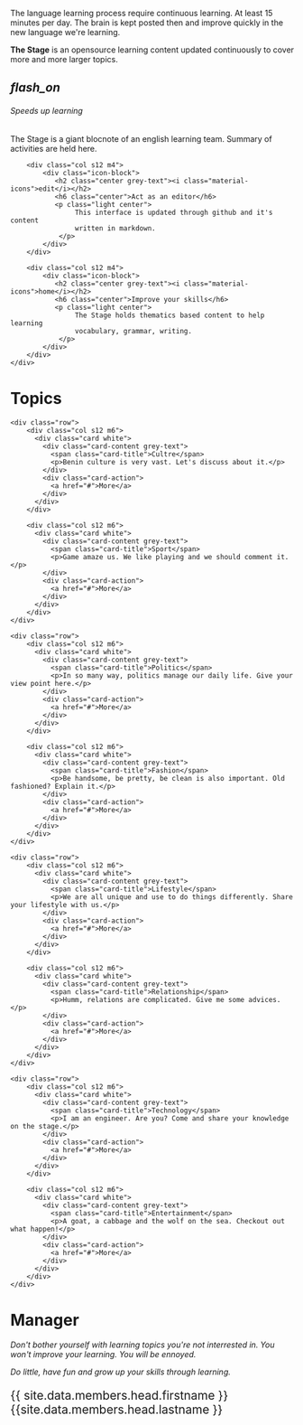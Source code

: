 <!--Import Google Icon Font-->
<link href="https://fonts.googleapis.com/icon?family=Material+Icons" rel="stylesheet">
<!--Import materialize.css-->
<link type="text/css" rel="stylesheet" href="css/materialize.min.css"  media="screen,projection"/>
<link type="text/css" rel="stylesheet" href="css/main.css"  media="screen,projection"/>

<!--Let browser know website is optimized for mobile-->
<meta name="viewport" content="width=device-width, initial-scale=1.0"/>


The language learning process require continuous learning. At least 15 minutes per day. 
The brain is kept posted then and improve quickly in the new language we're learning.

**The Stage** is an opensource learning content updated continuously to cover
more and more larger topics.

<div class="row">
    <div class="section">
        <div class="col s12 m4">
            <div class="icon-block">
               <h2 class="center grey-text"><i class="material-icons">flash_on</i></h2>
               <h6 class="center">Speeds up learning</h6>
               <p class="light center">
                    The Stage is a giant blocnote of an english learning team. 
                    Summary of activities are held here.
                </p>
            </div>
        </div>
        
        <div class="col s12 m4">
            <div class="icon-block">
               <h2 class="center grey-text"><i class="material-icons">edit</i></h2>
               <h6 class="center">Act as an editor</h6>
               <p class="light center">
                    This interface is updated through github and it's content
                    written in markdown.
                </p>
            </div>
        </div>
        
        <div class="col s12 m4">
            <div class="icon-block">
               <h2 class="center grey-text"><i class="material-icons">home</i></h2>
               <h6 class="center">Improve your skills</h6>
               <p class="light center">
                    The Stage holds thematics based content to help learning 
                    vocabulary, grammar, writing.
                </p>
            </div>
        </div>
    </div>
</div>
<div class="row"></div>
<div class="divider"></div>

<div class="section">
    <h1 class="center">Topics</h1>
    <div class="row"></div>
    <div class="row"></div>
    <div class="row"></div>
    
    <div class="row">
        <div class="col s12 m6">
          <div class="card white">
            <div class="card-content grey-text">
              <span class="card-title">Cultre</span>
              <p>Benin culture is very vast. Let's discuss about it.</p>
            </div>
            <div class="card-action">
              <a href="#">More</a>
            </div>
          </div>
        </div>
        
        <div class="col s12 m6">
          <div class="card white">
            <div class="card-content grey-text">
              <span class="card-title">Sport</span>
              <p>Game amaze us. We like playing and we should comment it.</p>
            </div>
            <div class="card-action">
              <a href="#">More</a>
            </div>
          </div>
        </div>
    </div>
    
    <div class="row">
        <div class="col s12 m6">
          <div class="card white">
            <div class="card-content grey-text">
              <span class="card-title">Politics</span>
              <p>In so many way, politics manage our daily life. Give your view point here.</p>
            </div>
            <div class="card-action">
              <a href="#">More</a>
            </div>
          </div>
        </div>
        
        <div class="col s12 m6">
          <div class="card white">
            <div class="card-content grey-text">
              <span class="card-title">Fashion</span>
              <p>Be handsome, be pretty, be clean is also important. Old fashioned? Explain it.</p>
            </div>
            <div class="card-action">
              <a href="#">More</a>
            </div>
          </div>
        </div>
    </div>
    
    <div class="row">
        <div class="col s12 m6">
          <div class="card white">
            <div class="card-content grey-text">
              <span class="card-title">Lifestyle</span>
              <p>We are all unique and use to do things differently. Share your lifestyle with us.</p>
            </div>
            <div class="card-action">
              <a href="#">More</a>
            </div>
          </div>
        </div>
        
        <div class="col s12 m6">
          <div class="card white">
            <div class="card-content grey-text">
              <span class="card-title">Relationship</span>
              <p>Humm, relations are complicated. Give me some advices.</p>
            </div>
            <div class="card-action">
              <a href="#">More</a>
            </div>
          </div>
        </div>
    </div>

    <div class="row">
        <div class="col s12 m6">
          <div class="card white">
            <div class="card-content grey-text">
              <span class="card-title">Technology</span>
              <p>I am an engineer. Are you? Come and share your knowledge on the stage.</p>
            </div>
            <div class="card-action">
              <a href="#">More</a>
            </div>
          </div>
        </div>
        
        <div class="col s12 m6">
          <div class="card white">
            <div class="card-content grey-text">
              <span class="card-title">Entertainment</span>
              <p>A goat, a cabbage and the wolf on the sea. Checkout out what happen!</p>
            </div>
            <div class="card-action">
              <a href="#">More</a>
            </div>
          </div>
        </div>
    </div>
</div>
<div class="row"></div>
<div class="section">
    <h1 class="center">Manager</h1>
    <div class="row"></div>
    <div class="row"></div>
    <div>
        <p class="center">
            <p class="center">
            <i>
                Don't bother yourself with learning topics you're not interrested in. 
                You won't improve your learning. You will be ennoyed.
            </i></p>
            <p class="center">
            <i>
                Do little, have fun and grow up your skills through learning.
            </i></p>
        </p>
        <p style="font-size:1.5em" class="center">
            <span class="grey-text">{{ site.data.members.head.firstname }} {{site.data.members.head.lastname }}</span>
        </p>
    </div>
</div>

